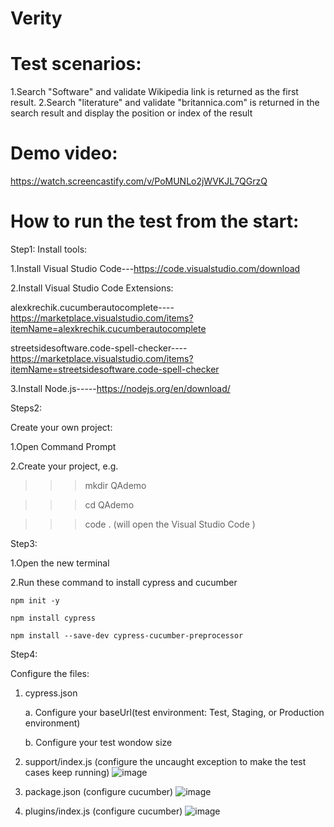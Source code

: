 # Verity
# Test scenarios:
1.Search "Software" and validate Wikipedia link is returned as the first result. 
2.Search "literature" and validate "britannica.com" is returned in the search result and display the position or index of the result

# Demo video:
https://watch.screencastify.com/v/PoMUNLo2jWVKJL7QGrzQ

# How to run the test from the start:

Step1:
Install tools:

1.Install Visual Studio Code---https://code.visualstudio.com/download

2.Install Visual Studio Code Extensions:

   alexkrechik.cucumberautocomplete----https://marketplace.visualstudio.com/items?itemName=alexkrechik.cucumberautocomplete 
   
   streetsidesoftware.code-spell-checker----https://marketplace.visualstudio.com/items?itemName=streetsidesoftware.code-spell-checker
   
3.Install Node.js-----https://nodejs.org/en/download/

Steps2:

Create your own project:

1.Open Command Prompt

2.Create your project, e.g. 

>>>mkdir QAdemo

>>>cd QAdemo

>>>code .
(will open the Visual Studio Code )

Step3:

1.Open the new terminal

2.Run these command to install cypress and cucumber

  	npm init -y
  
  	npm install cypress
  
  	npm install --save-dev cypress-cucumber-preprocessor

Step4:

Configure the files:

1.	cypress.json 
    
     a.	Configure your baseUrl(test environment: Test, Staging, or Production environment)
     
     b.	Configure your test wondow size
     
2.	support/index.js (configure the uncaught exception to make the test cases keep running)
	![image](https://user-images.githubusercontent.com/95558525/149648635-b59c9e25-125a-4acd-947b-e6d4102b6bdd.png)
    
3.	package.json (configure cucumber) 
 ![image](https://user-images.githubusercontent.com/95558525/149648652-72c5b666-57ed-4f25-9aac-a77332234156.png)
4.	plugins/index.js (configure cucumber) 
![image](https://user-images.githubusercontent.com/95558525/149648659-c7d9c569-e17e-47c3-8ac8-f071be36e2c3.png)
